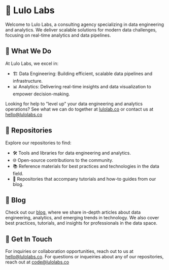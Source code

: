 # 🍊 Lulo Labs
Welcome to Lulo Labs, a consulting agency specializing in data engineering and analytics. We deliver scalable solutions for modern data challenges, focusing on real-time analytics and data pipelines.

## 💼 What We Do
At Lulo Labs, we excel in:

- 🏗️ Data Engineering: Building efficient, scalable data pipelines and infrastructure.
- 📊 Analytics: Delivering real-time insights and data visualization to empower decision-making.

Looking for help to "level up" your data engineering and analytics operations?  See what we can do together at [lulolab.co](https://www.lulolabs.co/) or contact us at [hello@lulolabs.co](mailto:hello@lulolabs.co)

## 📂 Repositories
Explore our repositories to find:

- 🛠️ Tools and libraries for data engineering and analytics.
- 🌐 Open-source contributions to the community.
- 📚 Reference materials for best practices and technologies in the data field.
- 📘 Repositories that accompany tutorials and how-to guides from our blog.

## 📝 Blog
Check out our [blog](https://blog.lulolabs.co/), where we share in-depth articles about data engineering, analytics, and emerging trends in technology. We also cover best practices, tutorials, and insights for professionals in the data space.

## 📧 Get In Touch
For inquiries or collaboration opportunities, reach out to us at [hello@lulolabs.co](mailto:hello@lulolabs.co).  For questions or inqueiries about any of our repositories, reach out at [code@lulolabs.co](mailto:code@lulolabs.co)

